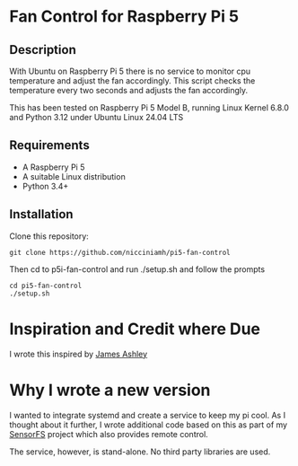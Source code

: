 # Fan Control for Raspberry Pi 5

## Description
With Ubuntu on Raspberry Pi 5 there is no service to monitor cpu temperature and adjust the fan accordingly. This script checks the temperature every two seconds and adjusts the fan accordingly.

This has been tested on Raspberry Pi 5 Model B, running Linux Kernel 6.8.0 and Python 3.12 under Ubuntu Linux 24.04 LTS

## Requirements
* A Raspberry Pi 5
* A suitable Linux distribution
* Python 3.4+ 

## Installation 

Clone this repository: 

```
git clone https://github.com/nicciniamh/pi5-fan-control
```

Then cd to p5i-fan-control and run ./setup.sh and follow the prompts


```
cd pi5-fan-control
./setup.sh
```

# Inspiration and Credit where Due
I wrote this inspired by [James Ashley](https://gist.github.com/James-Ansley/32f72729487c8f287a801abcc7a54f38)

# Why I wrote a new version
I wanted to integrate systemd and create a service to keep my pi cool. As I thought about it further, 
I wrote additional code based on this as part of my [SensorFS](https://github.com/nicciniamh/sensorfs)
project which also provides remote control.

The service, however, is stand-alone. No third party libraries are used.
